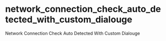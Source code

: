 # network_connection_check_auto_detected_with_custom_dialouge
Network Connection Check Auto Detected With Custom Dialouge
